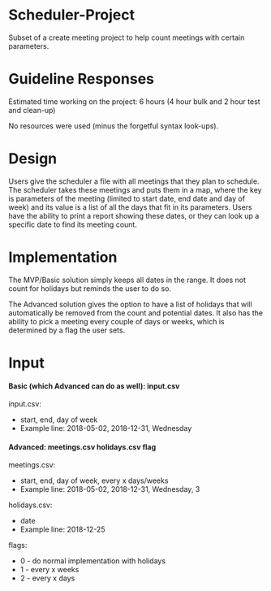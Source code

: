 # Scheduler-Project
Subset of a create meeting project to help count meetings with certain parameters.

# Guideline Responses
Estimated time working on the project: 6 hours (4 hour bulk and 2 hour test and clean-up)

No resources were used (minus the forgetful syntax look-ups).

# Design
Users give the scheduler a file with all meetings that they plan to schedule. The scheduler takes these meetings and puts them in a map, where the key is parameters of the meeting (limited to start date, end date and day of week) and its value is a list of all the days that fit in its parameters. Users have the ability to print a report showing these dates, or they can look up a specific date to find its meeting count.

# Implementation
The MVP/Basic solution simply keeps all dates in the range. It does not count for holidays but reminds the user to do so.

The Advanced solution gives the option to have a list of holidays that will automatically be removed from the count and potential dates. It also has the ability to pick a meeting every couple of days or weeks, which is determined by a flag the user sets.

# Input

#### Basic (which Advanced can do as well): input.csv

  input.csv:
+ start, end, day of week
+ Example line: 2018-05-02, 2018-12-31, Wednesday

#### Advanced: meetings.csv holidays.csv flag

  meetings.csv: 
+ start, end, day of week, every x days/weeks
+ Example line: 2018-05-02, 2018-12-31, Wednesday, 3

holidays.csv:
+ date
+ Example line: 2018-12-25

flags:
+ 0 - do normal implementation with holidays
+ 1 - every x weeks
+ 2 - every x days
